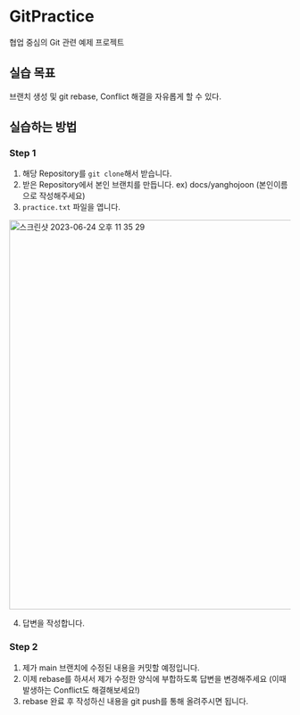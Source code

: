 # GitPractice
협업 중심의 Git 관련 예제 프로젝트

## 실습 목표
브랜치 생성 및 git rebase, Conflict 해결을 자유롭게 할 수 있다.

## 실습하는 방법 
### Step 1
1. 해당 Repository를 `git clone`해서 받습니다.
2. 받은 Repository에서 본인 브랜치를 만듭니다. ex) docs/yanghojoon (본인이름으로 작성해주세요)
3. `practice.txt` 파일을 엽니다.
<img width="698" alt="스크린샷 2023-06-24 오후 11 35 29" src="https://github.com/yanghojoon/GitPractice/assets/90880660/f70b0f7e-90c8-422a-9cc9-38c831890641">

4. 답변을 작성합니다.

### Step 2
1. 제가 main 브랜치에 수정된 내용을 커밋할 예정입니다.
2. 이제 rebase를 하셔서 제가 수정한 양식에 부합하도록 답변을 변경해주세요 (이때 발생하는 Conflict도 해결해보세요!)
3. rebase 완료 후 작성하신 내용을 git push를 통해 올려주시면 됩니다. 
